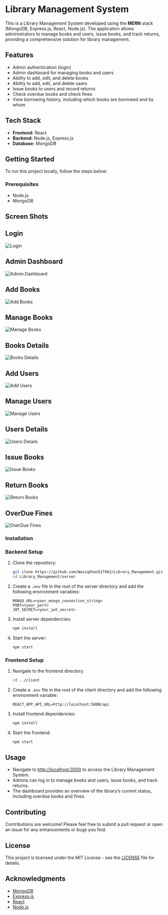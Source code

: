 
# Library Management System

This is a Library Management System developed using the **MERN** stack (MongoDB, Express.js, React, Node.js). The application allows administrators to manage books and users, issue books, and track returns, providing a comprehensive solution for library management.

## Features

- Admin authentication (login)
- Admin dashboard for managing books and users
- Ability to add, edit, and delete books
- Ability to add, edit, and delete users
- Issue books to users and record returns
- Check overdue books and check fines
- View borrowing history, including which books are borrowed and by whom

## Tech Stack

- **Frontend:** React
- **Backend:** Node.js, Express.js
- **Database:** MongoDB

## Getting Started

To run this project locally, follow the steps below:

### Prerequisites

- Node.js
- MongoDB

## Screen Shots

## Login
![Login](https://github.com/Wasiqkhan527462/Library-management-system/blob/b9977cec398da887d03eef639ff66015d813d81c/Login.png)

## Admin Dashboard
![Admin Dashboard](https://github.com/Wasiqkhan527462/Library-management-system/blob/b9977cec398da887d03eef639ff66015d813d81c/Dashboard.png)

## Add Books
![Add Books](https://github.com/Wasiqkhan527462/Library-management-system/blob/b9977cec398da887d03eef639ff66015d813d81c/Add%20Book.png)

## Manage Books
![Manage Books](https://github.com/Wasiqkhan527462/Library-management-system/blob/b9977cec398da887d03eef639ff66015d813d81c/Manage%20Book.png)

## Books Details
![Books Details](https://github.com/Wasiqkhan527462/Library-management-system/blob/b9977cec398da887d03eef639ff66015d813d81c/Book%20Details.png)

## Add Users
![Add Users](https://github.com/Wasiqkhan527462/Library-management-system/blob/b9977cec398da887d03eef639ff66015d813d81c/Add%20User.png)

## Manage Users
![Manage Users](https://github.com/Wasiqkhan527462/Library-management-system/blob/b9977cec398da887d03eef639ff66015d813d81c/Manage%20Users.png)

## Users Details
![Users Details](https://github.com/Wasiqkhan527462/Library-management-system/blob/b9977cec398da887d03eef639ff66015d813d81c/User%20Details.png)

## Issue Books
![Issue Books](https://github.com/Wasiqkhan527462/Library-management-system/blob/b9977cec398da887d03eef639ff66015d813d81c/Issue%20Book.png)

## Return Books
![Return Books](https://github.com/Wasiqkhan527462/Library-management-system/blob/b9977cec398da887d03eef639ff66015d813d81c/Return%20Book.png)

## OverDue Fines
![OverDue Fines](https://github.com/Wasiqkhan527462/Library-management-system/blob/b9977cec398da887d03eef639ff66015d813d81c/OverDue%20Fine.png)

### Installation

### Backend Setup

1. Clone the repository:
   ```bash
   git clone https://github.com/Wasiqkhan527462/Library_Management.git
   cd Library_Management/server
   ```

2. Create a `.env` file in the root of the server directory and add the following environment variables:
   ```plaintext
   MONGO_URL=<your_mongo_connection_string>
   PORT=<your_port>
   JWT_SECRET=<your_jwt_secret>
   ```

3. Install server dependencies:
   ```bash
   npm install
   ```

4. Start the server:
   ```bash
   npm start
   ```

### Frontend Setup

1. Navigate to the frontend directory:
   ```bash
   cd ../client
   ```

2. Create a `.env` file in the root of the client directory and add the following environment variable:
   ```plaintext
   REACT_APP_API_URL=http://localhost:5000/api
   ```

3. Install frontend dependencies:
   ```bash
   npm install
   ```

4. Start the frontend:
   ```bash
   npm start
   ```

## Usage

- Navigate to [http://localhost:3000](http://localhost:3000) to access the Library Management System.
- Admins can log in to manage books and users, issue books, and track returns.
- The dashboard provides an overview of the library’s current status, including overdue books and fines.

## Contributing

Contributions are welcome! Please feel free to submit a pull request or open an issue for any enhancements or bugs you find.

## License

This project is licensed under the MIT License - see the [LICENSE](LICENSE) file for details.

## Acknowledgments

- [MongoDB](https://www.mongodb.com/)
- [Express.js](https://expressjs.com/)
- [React](https://reactjs.org/)
- [Node.js](https://nodejs.org/)
